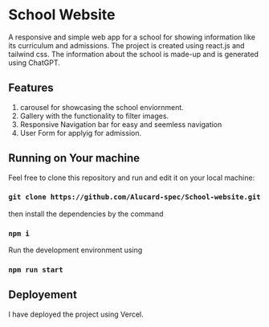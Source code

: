 # School Website

A responsive and simple web app for a school for showing information like its curriculum and admissions.
The project is created using react.js and tailwind css.
The information about the school is made-up and is generated using ChatGPT.

## Features

1. carousel for showcasing the school enviornment.
2. Gallery with the functionality to filter images.
3. Responsive Navigation bar for easy and seemless navigation
4. User Form for applyig for admission.

## Running on Your machine

Feel free to clone this repository and run and edit it on your local machine:

### `git clone https://github.com/Alucard-spec/School-website.git`

then install the dependencies by the command

### `npm i`

Run the development environment using 

### `npm run start`

## Deployement

I have deployed the project using Vercel. 
